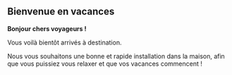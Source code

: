 ## Bienvenue en vacances


**Bonjour chers voyageurs !**

Vous voilà bientôt arrivés à destination.

Nous vous souhaitons une bonne et rapide installation dans la maison, afin que vous puissiez vous relaxer et que vos vacances commencent !
